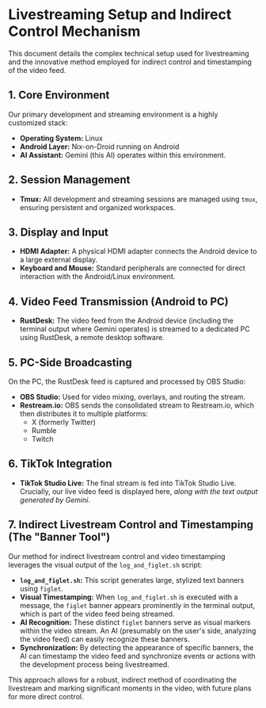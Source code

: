 # Livestreaming Setup and Indirect Control Mechanism

This document details the complex technical setup used for livestreaming and the innovative method employed for indirect control and timestamping of the video feed.

## 1. Core Environment

Our primary development and streaming environment is a highly customized stack:

*   **Operating System:** Linux
*   **Android Layer:** Nix-on-Droid running on Android
*   **AI Assistant:** Gemini (this AI) operates within this environment.

## 2. Session Management

*   **Tmux:** All development and streaming sessions are managed using `tmux`, ensuring persistent and organized workspaces.

## 3. Display and Input

*   **HDMI Adapter:** A physical HDMI adapter connects the Android device to a large external display.
*   **Keyboard and Mouse:** Standard peripherals are connected for direct interaction with the Android/Linux environment.

## 4. Video Feed Transmission (Android to PC)

*   **RustDesk:** The video feed from the Android device (including the terminal output where Gemini operates) is streamed to a dedicated PC using RustDesk, a remote desktop software.

## 5. PC-Side Broadcasting

On the PC, the RustDesk feed is captured and processed by OBS Studio:

*   **OBS Studio:** Used for video mixing, overlays, and routing the stream.
*   **Restream.io:** OBS sends the consolidated stream to Restream.io, which then distributes it to multiple platforms:
    *   X (formerly Twitter)
    *   Rumble
    *   Twitch

## 6. TikTok Integration

*   **TikTok Studio Live:** The final stream is fed into TikTok Studio Live. Crucially, our live video feed is displayed here, *along with the text output generated by Gemini*.

## 7. Indirect Livestream Control and Timestamping (The "Banner Tool")

Our method for indirect livestream control and video timestamping leverages the visual output of the `log_and_figlet.sh` script:

*   **`log_and_figlet.sh`:** This script generates large, stylized text banners using `figlet`.
*   **Visual Timestamping:** When `log_and_figlet.sh` is executed with a message, the `figlet` banner appears prominently in the terminal output, which is part of the video feed being streamed.
*   **AI Recognition:** These distinct `figlet` banners serve as visual markers within the video stream. An AI (presumably on the user's side, analyzing the video feed) can easily recognize these banners.
*   **Synchronization:** By detecting the appearance of specific banners, the AI can timestamp the video feed and synchronize events or actions with the development process being livestreamed.

This approach allows for a robust, indirect method of coordinating the livestream and marking significant moments in the video, with future plans for more direct control.
